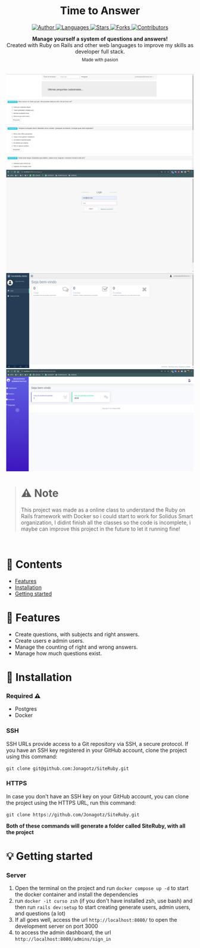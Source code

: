 <br />

<h1 align="center" style="text-align: center;">Time to Answer</h1>

<p align="center">
	<a href="https://github.com/Jonagotz">
		<img alt="Author" src="https://img.shields.io/badge/author-Jonathan%20Gotz-FF872C?style=flat" />
	</a>
	<a href="#">
		<img alt="Languages" src="https://img.shields.io/github/languages/count/Jonagotz/SiteRuby?color=FF872C&style=flat" />
	</a>
	<a href="hhttps://github.com/Jonagotz/SiteRuby/stargazers">
		<img alt="Stars" src="https://img.shields.io/github/stars/Jonagotz/SiteRuby?color=FF872C&style=flat" />
	</a>
	<a href="https://github.com/Jonagotz/SiteRuby/network/members">
		<img alt="Forks" src="https://img.shields.io/github/forks/Jonagotz/SiteRuby?color=FF872C&style=flat" />
	</a>
	<a href="https://github.com/Jonagotz/SiteRuby/graphs/contributors">
		<img alt="Contributors" src="https://img.shields.io/github/contributors/Jonagotz/SiteRuby?color=FF872C&style=flat" />
	</a>
</p>

<p align="center">
	<b>Manage yourself a system of questions and answers!</b><br />
	<span>Created with Ruby on Rails and other web languages to improve my skills as developer full stack.</span><br />
	<sub>Made with pasion</sub>
</p>

<br />

<img alt="Principal" src="./.github/principal_view1.png" />
<img alt="Login" src="./.github/login_user.png" />
<img alt="User_Dashboard" src="./.github/user_dashboard.png" />
<img alt="Admin_DashBoard" src="./.github/admin_dashboard.png" />

<br />

> # :warning: Note
> This project was made as a online class to understand the Ruby on Rails framework with Docker so i could start to work for Solidus Smart organization, I didint finish all the classes so the code is incomplete, i maybe can improve this project in the future to let it running fine!
<br />

# :pushpin: Contents

- [Features](#rocket-features)
- [Installation](#wrench-installation)
- [Getting started](#bulb-getting-started)

# :rocket: Features

- Create questions, with subjects and right answers.
- Create users e admin users.
- Manage the counting of right and wrong answers.
- Manage how much questions exist.

# :wrench: Installation

### Required :warning:
- Postgres
- Docker

### SSH

SSH URLs provide access to a Git repository via SSH, a secure protocol. If you have an SSH key registered in your GitHub account, clone the project using this command:

```git clone git@github.com:Jonagotz/SiteRuby.git```

### HTTPS

In case you don't have an SSH key on your GitHub account, you can clone the project using the HTTPS URL, run this command:

```git clone https://github.com/Jonagotz/SiteRuby.git```

**Both of these commands will generate a folder called SiteRuby, with all the project**

# :bulb: Getting started

### Server

1. Open the terminal on the project and run ```docker compose up -d``` to start the docker container and install the dependencies
2. run ```docker -it curso zsh``` (if you don't have installed zsh, use bash) and then run ```rails dev:setup``` to start creating generate users, admin users, and questions (a lot)
3. If all goes well, access the url ```http://localhost:8080/``` to open the development server on port 3000
4. to access the admin dashboard, the url ```http://localhost:8080/admins/sign_in```
